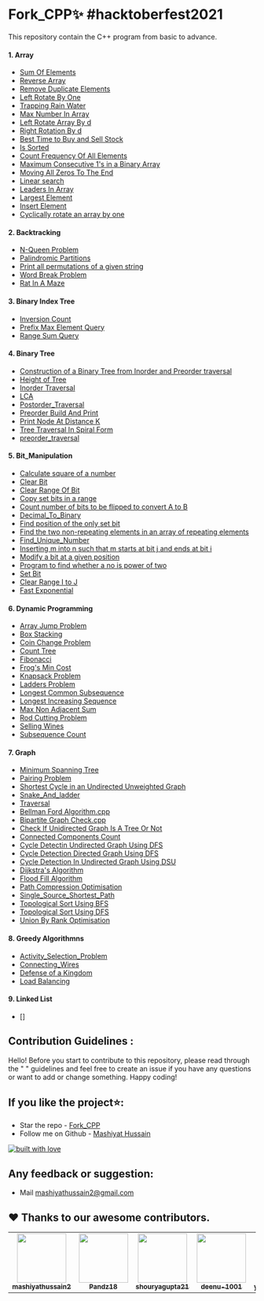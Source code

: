 # Fork_CPP✨    #hacktoberfest2021

This repository contain the C++ program from basic to advance.

#### 1. Array
* [Sum Of Elements](https://github.com/mashiyathussain2/Fork_CPP/blob/main/Array/Sum_of_elements.cpp)
* [Reverse Array](https://github.com/mashiyathussain2/Fork_CPP/blob/main/Array/Reverse%20Array.cpp)
* [Remove Duplicate Elements](https://github.com/mashiyathussain2/Fork_CPP/blob/main/Array/Remove%20Duplicate%20Elements.cpp)
* [Left Rotate By One](https://github.com/mashiyathussain2/Fork_CPP/blob/main/Array/Left%20Rotate%20By%20One.cpp)
* [Trapping Rain Water](https://github.com/mashiyathussain2/Fork_CPP/tree/main/Array/Trapping%20Rain%20Water)
* [Max Number In Array](https://github.com/mashiyathussain2/Fork_CPP/tree/main/Array/Max%20Number%20In%20Array)
* [Left Rotate Array By d](https://github.com/mashiyathussain2/Fork_CPP/blob/main/Array/Left%20Rotate%20Array%20By%20d.cpp)
* [Right Rotation By d](https://github.com/mashiyathussain2/Fork_CPP/blob/main/Array/Right%20Rotation%20By%20d.cpp)
* [Best Time to Buy and Sell Stock](https://github.com/mashiyathussain2/Fork_CPP/tree/main/Array/Best%20Time%20to%20Buy%20and%20Sell%20Stock)
* [Is Sorted](https://github.com/mashiyathussain2/Fork_CPP/blob/main/Array/Is%20Sorted.cpp)
* [Count Frequency Of All Elements](https://github.com/mashiyathussain2/Fork_CPP/blob/main/Array/Count%20Frequency%20Of%20All%20Elements.cpp)
* [Maximum Consecutive 1's in a Binary Array](https://github.com/mashiyathussain2/Fork_CPP/blob/main/Array/Maximum%20Consecutive%201's%20in%20a%20Binary%20Array.cpp)
* [Moving All Zeros To The End](https://github.com/mashiyathussain2/Fork_CPP/blob/main/Array/Moving%20All%20Zeros%20To%20The%20End.cpp)
* [Linear search](https://github.com/mashiyathussain2/Fork_CPP/blob/main/Array/Linear_search.cpp)
* [Leaders In Array](https://github.com/mashiyathussain2/Fork_CPP/blob/main/Array/Leaders%20In%20Array.cpp)
* [Largest Element](https://github.com/mashiyathussain2/Fork_CPP/blob/main/Array/Largest%20Element.cpp)
* [Insert Element](https://github.com/mashiyathussain2/Fork_CPP/blob/main/Array/Insert_element.cpp)
* [Cyclically rotate an array by one](https://github.com/mashiyathussain2/Fork_CPP/tree/main/Array/Problem%201)


#### 2. Backtracking
* [N-Queen Problem](https://github.com/mashiyathussain2/Fork_CPP/tree/main/Backtracking/N-Queen%20Problem)
* [Palindromic Partitions](https://github.com/mashiyathussain2/Fork_CPP/tree/main/Backtracking/Palindromic%20Partitions)
* [Print all permutations of a given string](https://github.com/mashiyathussain2/Fork_CPP/tree/main/Backtracking/Print%20all%20permutations%20of%20a%20given%20string)
* [Word Break Problem](https://github.com/mashiyathussain2/Fork_CPP/tree/main/Backtracking/Word%20Break%20Problem)
* [Rat In A Maze](https://github.com/mashiyathussain2/Fork_CPP/blob/main/Backtracking/Rat%20In%20A%20Maze.cpp)


#### 3. Binary Index Tree
* [Inversion Count](https://github.com/mashiyathussain2/Fork_CPP/blob/main/Binary%20Index%20Tree/Inversion%20Count.cpp)
* [Prefix Max Element Query](https://github.com/mashiyathussain2/Fork_CPP/blob/main/Binary%20Index%20Tree/Prefix%20Max%20Element%20Query.cpp)
* [Range Sum Query](https://github.com/mashiyathussain2/Fork_CPP/blob/main/Binary%20Index%20Tree/Range%20Sum%20Query.cpp)


#### 4. Binary Tree
* [Construction of a Binary Tree from Inorder and Preorder traversal](https://github.com/mashiyathussain2/Fork_CPP/blob/main/Binary%20Tree/Construction%20of%20a%20Binary%20Tree%20from%20Inorder%20and%20Preorder%20traversal.cpp)
* [Height of Tree](https://github.com/mashiyathussain2/Fork_CPP/blob/main/Binary%20Tree/Height_of_Tree.cpp)
* [Inorder Traversal](https://github.com/mashiyathussain2/Fork_CPP/blob/main/Binary%20Tree/Inorder_Traversal.cpp)
* [LCA](https://github.com/mashiyathussain2/Fork_CPP/blob/main/Binary%20Tree/LCA.cpp)
* [Postorder_Traversal](https://github.com/mashiyathussain2/Fork_CPP/blob/main/Binary%20Tree/Postorder_Traversal.cpp)
* [Preorder Build And Print](https://github.com/mashiyathussain2/Fork_CPP/blob/main/Binary%20Tree/Preorder_Build_And_Print.cpp)
* [Print Node At Distance K](https://github.com/mashiyathussain2/Fork_CPP/blob/main/Binary%20Tree/Print_Node_At_Distance_K.cpp)
* [Tree Traversal In Spiral Form](https://github.com/mashiyathussain2/Fork_CPP/blob/main/Binary%20Tree/Tree%20Traversal%20In%20Spiral%20Form.cpp)
* [preorder_traversal](https://github.com/mashiyathussain2/Fork_CPP/blob/main/Binary%20Tree/preorder_traversal.cpp)


#### 5. Bit_Manipulation
* [Calculate square of a number](https://github.com/mashiyathussain2/Fork_CPP/tree/main/Bit_Manipulation/Calculate%20square%20of%20a%20number)
* [Clear Bit](https://github.com/mashiyathussain2/Fork_CPP/tree/main/Bit_Manipulation/Clear%20Bit)
* [Clear Range Of Bit](https://github.com/mashiyathussain2/Fork_CPP/tree/main/Bit_Manipulation/Clear%20Range%20Of%20Bit)
* [Copy set bits in a range](https://github.com/mashiyathussain2/Fork_CPP/tree/main/Bit_Manipulation/Copy%20set%20bits%20in%20a%20range)
* [Count number of bits to be flipped to convert A to B](https://github.com/mashiyathussain2/Fork_CPP/tree/main/Bit_Manipulation/Count%20number%20of%20bits%20to%20be%20flipped%20to%20convert%20A%20to%20B)
* [Decimal_To_Binary](https://github.com/mashiyathussain2/Fork_CPP/tree/main/Bit_Manipulation/Decimal_To_Binary)
* [Find position of the only set bit](https://github.com/mashiyathussain2/Fork_CPP/tree/main/Bit_Manipulation/Find%20position%20of%20the%20only%20set%20bit)
* [Find the two non-repeating elements in an array of repeating elements](https://github.com/mashiyathussain2/Fork_CPP/tree/main/Bit_Manipulation/Find%20the%20two%20non-repeating%20elements%20in%20an%20array%20of%20repeating%20elements)
* [Find_Unique_Number](https://github.com/mashiyathussain2/Fork_CPP/tree/main/Bit_Manipulation/Find_Unique_Number)
* [Inserting m into n such that m starts at bit j and ends at bit i](https://github.com/mashiyathussain2/Fork_CPP/tree/main/Bit_Manipulation/Inserting%20m%20into%20n%20such%20that%20m%20starts%20at%20bit%20j%20and%20ends%20at%20bit%20i)
* [Modify a bit at a given position](https://github.com/mashiyathussain2/Fork_CPP/tree/main/Bit_Manipulation/Modify%20a%20bit%20at%20a%20given%20position)
* [Program to find whether a no is power of two](https://github.com/mashiyathussain2/Fork_CPP/tree/main/Bit_Manipulation/Program%20to%20find%20whether%20a%20no%20is%20power%20of%20two)
* [Set Bit](https://github.com/mashiyathussain2/Fork_CPP/tree/main/Bit_Manipulation/Set%20Bit)
* [Clear Range I to J](https://github.com/mashiyathussain2/Fork_CPP/blob/main/Bit_Manipulation/Clear%20Range%20I%20to%20J.cpp)
* [Fast Exponential](https://github.com/mashiyathussain2/Fork_CPP/blob/main/Bit_Manipulation/Fast%20Exponential.cpp)


#### 6. Dynamic Programming
* [Array Jump Problem](https://github.com/mashiyathussain2/Fork_CPP/tree/main/Dynamic%20Programming/Array%20Jump%20Problem)
* [Box Stacking](https://github.com/mashiyathussain2/Fork_CPP/tree/main/Dynamic%20Programming/Box%20Stacking)
* [Coin Change Problem](https://github.com/mashiyathussain2/Fork_CPP/tree/main/Dynamic%20Programming/Coin%20Change%20Problem)
* [Count Tree](https://github.com/mashiyathussain2/Fork_CPP/tree/main/Dynamic%20Programming/Count%20Tree)
* [Fibonacci](https://github.com/mashiyathussain2/Fork_CPP/tree/main/Dynamic%20Programming/Fibonacci)
* [Frog's Min Cost](https://github.com/mashiyathussain2/Fork_CPP/tree/main/Dynamic%20Programming/Frog's%20Min%20Cost)
* [Knapsack Problem](https://github.com/mashiyathussain2/Fork_CPP/tree/main/Dynamic%20Programming/Knapsack%20Problem)
* [Ladders Problem](https://github.com/mashiyathussain2/Fork_CPP/tree/main/Dynamic%20Programming/Ladders%20Problem)
* [Longest Common Subsequence](https://github.com/mashiyathussain2/Fork_CPP/tree/main/Dynamic%20Programming/Longest%20Common%20Subsequence)
* [Longest Increasing Sequence](https://github.com/mashiyathussain2/Fork_CPP/tree/main/Dynamic%20Programming/Longest%20Increasing%20Sequence)
* [Max Non Adjacent Sum](https://github.com/mashiyathussain2/Fork_CPP/tree/main/Dynamic%20Programming/Max%20Non%20Adjacent%20Sum)
* [Rod Cutting Problem](https://github.com/mashiyathussain2/Fork_CPP/tree/main/Dynamic%20Programming/Rod%20Cutting%20Problem)
* [Selling Wines](https://github.com/mashiyathussain2/Fork_CPP/tree/main/Dynamic%20Programming/Selling%20Wines)
* [Subsequence Count](https://github.com/mashiyathussain2/Fork_CPP/tree/main/Dynamic%20Programming/Subsequence%20Count)


#### 7. Graph
* [Minimum Spanning Tree](https://github.com/mashiyathussain2/Fork_CPP/tree/main/Graph/Minimum%20Spanning%20Tree)
* [Pairing Problem](https://github.com/mashiyathussain2/Fork_CPP/tree/main/Graph/Pairing%20Problem)
* [Shortest Cycle in an Undirected Unweighted Graph](https://github.com/mashiyathussain2/Fork_CPP/tree/main/Graph/Shortest%20Cycle%20in%20an%20Undirected%20Unweighted%20Graph)
* [Snake_And_ladder](https://github.com/mashiyathussain2/Fork_CPP/tree/main/Graph/Snake_And_ladder)
* [Traversal](https://github.com/mashiyathussain2/Fork_CPP/tree/main/Graph/Traversal)
* [Bellman Ford Algorithm.cpp](https://github.com/mashiyathussain2/Fork_CPP/blob/main/Graph/Bellman%20Ford%20Algorithm.cpp)
* [Bipartite Graph Check.cpp](https://github.com/mashiyathussain2/Fork_CPP/tree/main/Graph)
* [Check If Unidirected Graph Is A Tree Or Not](https://github.com/mashiyathussain2/Fork_CPP/blob/main/Graph/Check%20If%20Unidirected%20Graph%20Is%20A%20Tree%20Or%20Not.cpp)
* [Connected Components Count](https://github.com/mashiyathussain2/Fork_CPP/blob/main/Graph/Connected%20Components%20Count.cpp)
* [Cycle Detectin Undirected Graph Using DFS](https://github.com/mashiyathussain2/Fork_CPP/blob/main/Graph/Cycle%20Detectin%20Undirected%20Graph%20Using%20DFS.cpp)
* [Cycle Detection Directed Graph Using DFS](https://github.com/mashiyathussain2/Fork_CPP/blob/main/Graph/Cycle%20Detection%20Directed%20Graph%20Using%20DFS.cpp)
* [Cycle Detection In Undirected Graph Using DSU](https://github.com/mashiyathussain2/Fork_CPP/blob/main/Graph/Cycle%20Detection%20In%20Undirected%20Graph%20Using%20DSU.cpp)
* [Dijkstra's Algorithm](https://github.com/mashiyathussain2/Fork_CPP/blob/main/Graph/Dijkstra's%20Algorithm.cpp)
* [Flood Fill Algorithm](https://github.com/mashiyathussain2/Fork_CPP/blob/main/Graph/Flood%20Fill%20Algorithm.cpp)
* [Path Compression Optimisation](https://github.com/mashiyathussain2/Fork_CPP/blob/main/Graph/Path%20Compression%20Optimisation.cpp)
* [Single_Source_Shortest_Path](https://github.com/mashiyathussain2/Fork_CPP/blob/main/Graph/Single_Source_Shortest_Path.cpp)
* [Topological Sort Using BFS](https://github.com/mashiyathussain2/Fork_CPP/blob/main/Graph/Topological%20Sort%20Using%20BFS.cpp)
* [Topological Sort Using DFS](https://github.com/mashiyathussain2/Fork_CPP/blob/main/Graph/Topological%20Sort%20Using%20DFS.cpp)
* [Union By Rank Optimisation](https://github.com/mashiyathussain2/Fork_CPP/blob/main/Graph/Union%20By%20Rank%20Optimisation.cpp)

#### 8. Greedy Algorithmns
* [Activity_Selection_Problem](https://github.com/mashiyathussain2/Fork_CPP/tree/main/Greedy%20Algorithmns/Activity_Selection_Problem)
* [Connecting_Wires](https://github.com/mashiyathussain2/Fork_CPP/tree/main/Greedy%20Algorithmns/Connecting_Wires)
* [Defense of a Kingdom](https://github.com/mashiyathussain2/Fork_CPP/tree/main/Greedy%20Algorithmns/Defense%20of%20a%20Kingdom)
* [Load Balancing](https://github.com/mashiyathussain2/Fork_CPP/tree/main/Greedy%20Algorithmns/Load%20Balancing)

#### 9. Linked List
* []




## Contribution Guidelines :

Hello! Before you start to contribute to this repository, please read through the "      " guidelines and feel free to create an issue if you have any questions or want to add or change something. Happy coding!

## If you like the project⭐:
- Star the repo - [Fork_CPP](https://github.com/mashiyathussain2/Fork_CPP)
- Follow me on Github - [Mashiyat Hussain](https://github.com/mashiyathussain2)

[![built with love](https://forthebadge.com/images/badges/built-with-love.svg)](https://github.com/mashiyathussain2)

## Any feedback or suggestion:
- Mail [mashiyathussain2@gmail.com](mailto:mashiyathussain2@gmail.com?subject=[GitHub]%20Source%20Han%20Sans)

## ❤️ Thanks to our awesome contributors.

<table>
<tr>
<td align="center"><a href="https://github.com/mashiyathussain2"><img src="https://avatars.githubusercontent.com/u/39239687?v=4" width="100px;" alt=""/><br /><sub><b>mashiyathussain2</b></sub></a><br /> </td>
<td align="center"><a href="https://github.com/Pandz18"><img src="https://avatars.githubusercontent.com/u/87066683?v=4" width="100px;" alt=""/><br /><sub><b>Pandz18</b></sub></a><br /> </td>
<td align="center"><a href="https://github.com/shouryagupta21"><img src="https://avatars.githubusercontent.com/u/84736794?v=4" width="100px;" alt=""/><br /><sub><b>shouryagupta21</b></sub></a><br /> </td>
<td align="center"><a href="https://github.com/deenu-1001"><img src="https://avatars.githubusercontent.com/u/82225952?v=4" width="100px;" alt=""/><br /><sub><b>deenu-1001</b></sub></a><br /> </td>
<td align="center"><a href="https://github.com/yashasvi17rawat"><img src="https://avatars.githubusercontent.com/u/72373107?v=4" width="100px;" alt=""/><br /><sub><b>yashasvi17rawat</b></sub></a><br /> </td>
<td align="center"><a href="https://github.com/CRAZYGEEKS04"><img src="https://avatars.githubusercontent.com/u/60053891?v=4" width="100px;" alt=""/><br /><sub><b>CRAZYGEEKS04</b></sub></a><br /> </td>
<td align="center"><a href="https://github.com/Sandeshjain13"><img src="https://avatars.githubusercontent.com/u/91777977?v=4" width="100px;" alt=""/><br /><sub><b>Sandeshjain13</b></sub></a><br /> </td>
<td align="center"><a href="https://github.com/vishalvishw10"><img src="https://avatars.githubusercontent.com/u/56310842?v=4" width="100px;" alt=""/><br /><sub><b>vishalvishw10</b></sub></a><br /> </td>
  </tr>
  </table>
